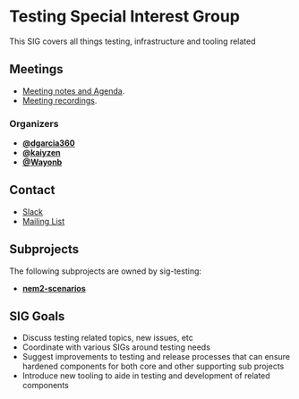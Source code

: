 # Testing Special Interest Group

This SIG covers all things testing, infrastructure and tooling related

## Meetings

  * [Meeting notes and Agenda](https://docs.google.com/document/d/1BW-fB4HS_2WORS3Pz23VrsBQmkzU99UobI7SzY3j4pI/edit).
  * [Meeting recordings](https://www.youtube.com/playlist?list=PLt3qygA9_hjCTn_1rbK5Hw7tvRqqKUBbP).


### Organizers

* **[@dgarcia360](https://github.com/dgarcia360)**
* **[@kaiyzen](https://github.com/kaiyzen)**
* **[@Wayonb](https://github.com/wayonb)**


## Contact

* [Slack](https://nem2.slack.com/messages/sig-testing)
* [Mailing List](https://groups.google.com/forum/#!forum/nemtech-sig-testing)

## Subprojects

The following subprojects are owned by sig-testing:

* **[nem2-scenarios](https://github.com/nemtech/nem2-scenarios)**

## SIG Goals

* Discuss testing related topics, new issues, etc
* Coordinate with various SIGs around testing needs
* Suggest improvements to testing and release processes that can ensure hardened components for both core and other supporting sub projects
* Introduce new tooling to aide in testing and development of related components